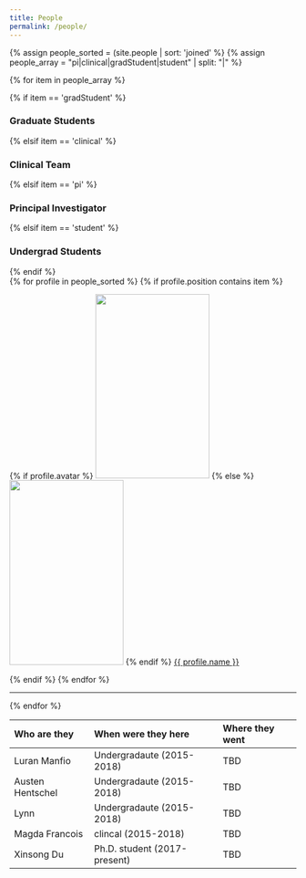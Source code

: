 ```yaml
---
title: People
permalink: /people/
---
```


{% assign people_sorted = (site.people | sort: 'joined' %}
{% assign people_array = "pi|clinical|gradStudent|student" | split: "|" %}

{% for item in people_array %}

<div class="pos_header">
{% if item == 'gradStudent' %}
<h3>Graduate Students</h3>
{% elsif item == 'clinical' %}
<h3>Clinical Team</h3>
{% elsif item == 'pi' %}
<h3>Principal Investigator</h3>
{% elsif item == 'student' %}
<h3>Undergrad Students</h3>
{% endif %}
</div>

<div class="content list people">
  {% for profile in people_sorted %}
    {% if profile.position contains item %}
    <div class="list-item-people">
      <p class="list-post-title">
        {% if profile.avatar %}
        <a href="{{ site.baseurl }}{{ profile.url }}"><img width="200" height="323.6" src="{{site.baseurl}}/images/people/{{profile.avatar}}"></a>
        {% else %}
        <a href="{{ site.baseurl }}{{ profile.url }}"><img width="200" height="323.6" src="http://evansheline.com/wp-content/uploads/2011/02/facebook-Storm-Trooper.jpg"></a>
        {% endif %}
        <a class="name" href="{{ site.baseurl }}{{ profile.url }}">{{ profile.name }}</a>
      </p>
    </div>    
    {% endif %}
  {% endfor %}
</div>
<hr>
{% endfor %}


| Who are they  | When were they here | Where they went |
| :-------------- |:-------------| :-----------|
| Luran Manfio | Undergradaute (2015-2018) | TBD |
| Austen Hentschel | Undergradaute (2015-2018) | TBD |
| Lynn | Undergradaute (2015-2018) | TBD |
| Magda Francois | clincal (2015-2018) | TBD |
| Xinsong Du | Ph.D. student (2017-present) | TBD |